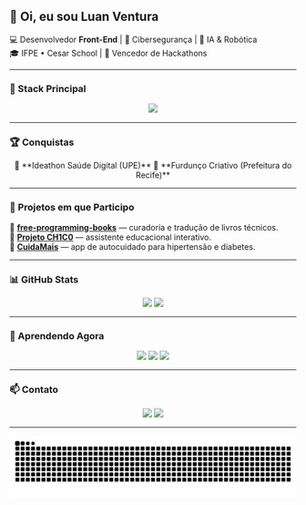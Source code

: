 ## 👋 Oi, eu sou **Luan Ventura**
💻 Desenvolvedor **Front-End** | 🔐 Cibersegurança | 🤖 IA & Robótica  
🎓 IFPE • Cesar School | 🚀 Vencedor de Hackathons

---

### 🧠 Stack Principal
<div align="center">
  <img src="https://skillicons.dev/icons?i=js,react,nextjs,nodejs,python,arduino,mysql,html,css" />
</div>

---

### 🏆 Conquistas
<div align="center">
  🥇 **Ideathon Saúde Digital (UPE)**  
  🥇 **Furdunço Criativo (Prefeitura do Recife)**
</div>

---

### 🚀 Projetos em que Participo
<div align="left">

🔹 [**free-programming-books**](https://github.com/EbookFoundation/free-programming-books) — curadoria e tradução de livros técnicos.  
🔹 [**Projeto CH1C0**](https://github.com/CaioMarinhoSenac/ProjetoCH1C0---Senac) — assistente educacional interativo.  
🔹 [**CuidaMais**](https://github.com/ItaloBrazz/cuidamais) — app de autocuidado para hipertensão e diabetes.  

</div>

---

### 📊 GitHub Stats
<div align="center">
  <img height=160 src="https://github-readme-stats.vercel.app/api?username=luanvfm&show_icons=true&theme=transparent&hide_border=true" />
  <img height=160 src="https://github-readme-stats.vercel.app/api/top-langs?username=luanvfm&layout=compact&langs_count=8&theme=transparent&hide_border=true" />
</div>

---

### 🌱 Aprendendo Agora
<div align="center">
  <img src="https://img.shields.io/badge/-Next.js_15-black?style=for-the-badge&logo=next.js&logoColor=white" />
  <img src="https://img.shields.io/badge/-OpenCV-blue?style=for-the-badge&logo=opencv&logoColor=white" />
  <img src="https://img.shields.io/badge/-Pentest%20Ético-red?style=for-the-badge&logo=kalilinux&logoColor=white" />
</div>

---

### 📫 Contato
<div align="center"> 
  <a href="mailto:luanventuracontato@gmail.com"><img src="https://img.shields.io/badge/-Gmail-D14836?style=for-the-badge&logo=gmail&logoColor=white"></a>
  <a href="https://www.linkedin.com/in/luanven/"><img src="https://img.shields.io/badge/-LinkedIn-0077B5?style=for-the-badge&logo=linkedin&logoColor=white"></a>
</div>

---

<picture>
  <source media="(prefers-color-scheme: dark)" srcset="https://raw.githubusercontent.com/luanvfm/luanvfm/output/github-contribution-grid-snake-dark.svg">
  <source media="(prefers-color-scheme: light)" srcset="https://raw.githubusercontent.com/luanvfm/luanvfm/output/github-contribution-grid-snake.svg">
  <img alt="github contribution grid snake animation" src="https://raw.githubusercontent.com/luanvfm/luanvfm/output/github-contribution-grid-snake.svg">
</picture>
